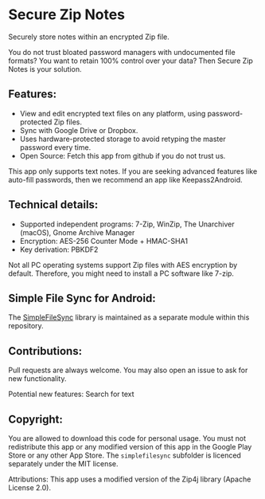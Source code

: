 # Secure Zip Notes
Securely store notes within an encrypted Zip file.

You do not trust bloated password managers with undocumented file formats?
You want to retain 100% control over your data?
Then Secure Zip Notes is your solution.

## Features:
- View and edit encrypted text files on any platform, using password-protected Zip files.
- Sync with Google Drive or Dropbox.
- Uses hardware-protected storage to avoid retyping the master password every time.
- Open Source: Fetch this app from github if you do not trust us.

This app only supports text notes.
If you are seeking advanced features like auto-fill passwords, then we recommend an app like Keepass2Android.

## Technical details:
- Supported independent programs: 7-Zip, WinZip, The Unarchiver (macOS), Gnome Archive Manager
- Encryption: AES-256 Counter Mode + HMAC-SHA1
- Key derivation: PBKDF2

Not all PC operating systems support Zip files with AES encryption by default.
Therefore, you might need to install a PC software like 7-zip.

## Simple File Sync for Android:
The [SimpleFileSync](simplefilesync/) library is maintained as a separate module within this repository.

## Contributions:
Pull requests are always welcome.
You may also open an issue to ask for new functionality.

Potential new features: Search for text

## Copyright:
You are allowed to download this code for personal usage.
You must not redistribute this app or any modified version of this app in the Google Play Store or any other App Store.
The `simplefilesync` subfolder is licenced separately under the MIT license.

Attributions:
This app uses a modified version of the Zip4j library (Apache License 2.0).
